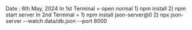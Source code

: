 Date : 6th May, 2024
In 1st Terminal = open normal 1) npm install 2) 
npm start server 
In 2nd Terminal = 1) 
npm install json-server@0 
2) 
npx json-server --watch  data/db.json --port  8000